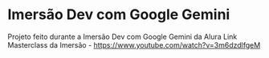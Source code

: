 # Imersão Dev com Google Gemini
Projeto feito durante a Imersão Dev com Google Gemini da Alura
Link Masterclass da Imersão - https://www.youtube.com/watch?v=3m6dzdlfgeM